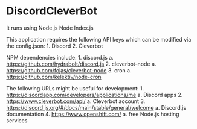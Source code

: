 # DiscordCleverBot

It runs using Node.js
	Node Index.js

This application requires the following API keys which can be modified via the config.json:
	1. Discord
	2. Cleverbot

NPM dependencies include:
	1. discord.js
		a. https://github.com/hydrabolt/discord.js
	2. cleverbot-node
		a. https://github.com/fojas/cleverbot-node
	3. cron
		a. https://github.com/kelektiv/node-cron

The following URLs might be useful for development:
	1. https://discordapp.com/developers/applications/me
		a. Discord apps
	2. https://www.cleverbot.com/api/
		a. Cleverbot account
	3. https://discord.js.org/#/docs/main/stable/general/welcome
		a. Discord.js documentation
	4. https://www.openshift.com/
		a. free Node.js hosting services